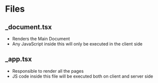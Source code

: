 # Files
## _document.tsx
- Renders the Main Document <Head> <body> <Main> <NextScript>
- Any JavaScript inside this will only be executed in the client side
## _app.tsx
- Responsible to render all the pages
- JS code inside this file will be executed both on client and server side

